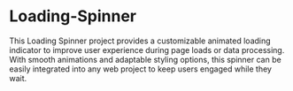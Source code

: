 # Loading-Spinner
This Loading Spinner project provides a customizable animated loading indicator to improve user experience during page loads or data processing. With smooth animations and adaptable styling options, this spinner can be easily integrated into any web project to keep users engaged while they wait.
